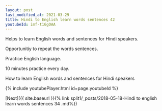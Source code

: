 ```yaml
---
layout: post
last_modified_at: 2021-03-29
title: Hindi to English learn words sentences 42 
youtubeId: imf-t1GgOAA
---
```

 
 
Helps to learn English words and sentences for Hindi speakers.

Opportunitiy to repeat the words sentences. 

Practice English language. 
 
10 minutes practice every day. 
 
How to learn English words and sentences for Hindi speakers 
 
{% include youtubePlayer.html id=page.youtubeId %}
 
 
[Next]({{ site.baseurl }}{% link  split1/_posts/2018-05-18-Hindi to english learn words sentences 34 .md%})
 
